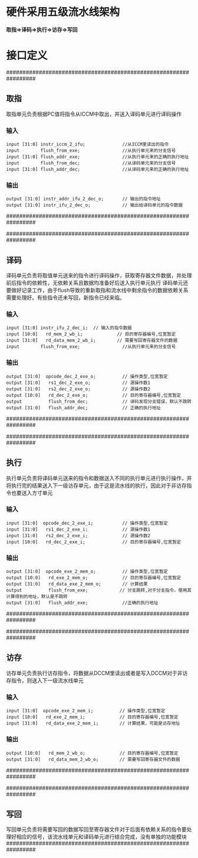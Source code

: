# 硬件采用五级流水线架构
**取指=>译码=>执行=>访存=>写回**

# 接口定义
#################################################################
## 取指
取指单元负责根据PC值将指令从ICCM中取出，并送入译码单元进行译码操作
### 输入
    input [31:0] instr_iccm_2_ifu;              //从ICCM里读出的指令
    input        flush_from_exe;                //从执行单元来的分支信号
    input [31:0] flush_addr_exe;                //从执行单元来的正确的执行地址
    input        flush_from_dec;                //从译码单元来的分支信号
    input [31:0] flush_addr_dec;                //从译码单元来的正确的执行地址

### 输出
    output [31:0] instr_addr_ifu_2_dec_o;       // 输出的指令地址 
    output [31:0] instr_ifu_2_dec_o;            // 输出给译码单元的指令数据 
#################################################################

#################################################################
## 译码
译码单元负责将取值单元送来的指令进行译码操作，获取寄存器文件数据，并处理前后指令的依赖性，无依赖关系且数据均准备好后送入执行单元执行
译码单元还要做好记录工作，由于flush导致的重新取指和流水线中剩余指令的数据依赖关系需要处理好。有些指令还未写回，新指令已经来临。
### 输入
    input [31:0] instr_ifu_2_dec_i;  // 输入的指令数据
    input [10:0]   rd_mem_2_wb_i;             // 目的寄存器编号,位宽暂定
    input [31:0]   rd_data_mem_2_wb_i;        // 需要写回寄存器文件的数据
    input        flush_from_exe;                //从执行单元来的分支信号

### 输出
    output [31:0]  opcode_dec_2_exe_o;          // 操作类型,位宽暂定
    output [31:0]   rs1_dec_2_exe_o;            // 源操作数1
    output [31:0]   rs2_dec_2_exe_o;            // 源操作数2
    output [10:0]   rd_dec_2_exe_o;             // 目的寄存器编号,位宽暂定
    output          flush_from_dec;             // 译码发现分支错误，默认不跳转
    output [31:0]   flush_addr_dec;             // 正确的执行地址
#################################################################

#################################################################
## 执行
执行单元负责将译码单元送来的指令和数据送入不同的执行单元进行执行操作，并将执行完的结果送入下一级访存单元，由于这是流水线的执行，因此对于非访存指令也要送入方寸单元
### 输入
    input [31:0]  opcode_dec_2_exe_i;           // 操作类型,位宽暂定
    input [31:0]   rs1_dec_2_exe_i;             // 源操作数1
    input [31:0]   rs2_dec_2_exe_i;             // 源操作数2
    input [10:0]   rd_dec_2_exe_i;              // 目的寄存器编号,位宽暂定
### 输出

    output [31:0]  opcode_exe_2_mem_o;          // 操作类型,位宽暂定
    output [10:0]   rd_exe_2_mem_o;             // 目的寄存器编号,位宽暂定
    output [31:0]   rd_data_exe_2_mem_o;        // 计算结果
    output          flush_from_exe;            // 分支跳转,对于分支指令，使用其计算得到的地址，默认是不跳转
    output [31:0]   flush_addr_exe;             //正确的执行地址

#################################################################

#################################################################
## 访存
访存单元负责执行访存指令，将数据从DCCM里读出或者是写入DCCM对于非访存指令，则送入下一级流水线单元
### 输入
    input [31:0]  opcode_exe_2_mem_i;          // 操作类型,位宽暂定
    input [10:0]   rd_exe_2_mem_i;             // 目的寄存器编号,位宽暂定
    input [31:0]   rd_data_exe_2_mem_i;        // 计算结果，可能是访存地址



### 输出
    output [10:0]   rd_mem_2_wb_o;             // 目的寄存器编号,位宽暂定
    output [31:0]   rd_data_mem_2_wb_o;        // 需要写回寄存器文件的数据


#################################################################

#################################################################
## 写回
写回单元负责将需要写回的数据写回至寄存器文件对于后面有依赖关系的指令要处理好相应的信号，该流水线单元和译码单元进行结合完成，没有单独的功能模块
#################################################################
